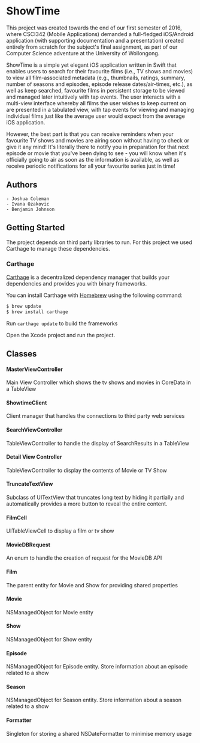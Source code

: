 # ShowTime
This project was created towards the end of our first semester of 2016, where CSCI342 (Mobile Applications) demanded a full-fledged iOS/Android application (with supporting documentation and a presentation) created entirely from scratch for the subject's final assignment, as part of our Computer Science adventure at the University of Wollongong.

ShowTime is a simple yet elegant iOS application written in Swift that enables users to search for their favourite films (i.e., TV shows and movies) to view all film-associated metadata (e.g., thumbnails, ratings, summary, number of seasons and episodes, episode release dates/air-times, etc.), as well as keep searched, favourite films in persistent storage to be viewed and managed later intuitively with tap events. The user interacts with a multi-view interface whereby all films the user wishes to keep current on are presented in a tabulated view, with tap events for viewing and managing individual films just like the average user would expect from the average iOS application.

However, the best part is that you can receive reminders when your favourite TV shows and movies are airing soon without having to check or give it any mind! It's literally there to notify you in preparation for that next episode or movie that you've been dying to see - you will know when it's officially going to air as soon as the information is available, as well as receive periodic notifications for all your favourite series just in time!

## Authors
```
- Joshua Coleman
- Ivana Ozakovic
- Benjamin Johnson
```

## Getting Started 

The project depends on third party libraries to run. For this project we used Carthage to manage these dependencies.
### Carthage

[Carthage](https://github.com/Carthage/Carthage) is a decentralized dependency manager that builds your dependencies and provides you with binary frameworks.

You can install Carthage with [Homebrew](http://brew.sh/) using the following command:

```bash
$ brew update
$ brew install carthage
```

Run `carthage update` to build the frameworks

Open the Xcode project and run the project.

## Classes

#### MasterViewController
Main View Controller which shows the tv shows and movies in CoreData in a TableView
#### ShowtimeClient
Client manager that handles the connections to third party web services
#### SearchViewController
TableViewController to handle the display of SearchResults in a TableView
#### Detail View Controller
TableViewController to display the contents of Movie or TV Show
#### TruncateTextView
Subclass of UITextView that truncates long text by hiding it partially and automatically provides a more button to reveal the entire content.
#### FilmCell
UITableViewCell to display a film or tv show
#### MovieDBRequest
An enum to handle the creation of request for the MovieDB API
#### Film
The parent entity for Movie and Show for providing shared properties
#### Movie
NSManagedObject for Movie entity
#### Show
NSManagedObject for Show entity 
#### Episode
NSManagedObject for Episode entity. Store information about an episode related to a show
#### Season
NSManagedObject for Season entity. Store information about a season related to a show
#### Formatter 
Singleton for storing a shared NSDateFormatter to minimise memory usage




